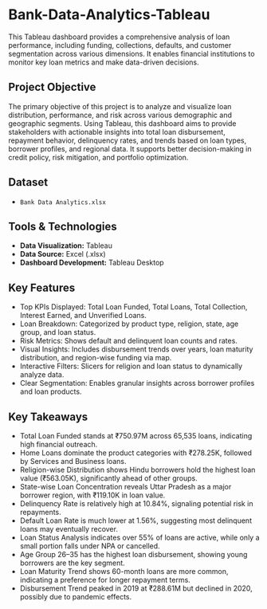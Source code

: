 # Bank-Data-Analytics-Tableau

This Tableau dashboard provides a comprehensive analysis of loan performance, including funding, collections, defaults, and customer segmentation across various dimensions. It enables financial 
institutions to monitor key loan metrics and make data-driven decisions.

## Project Objective

The primary objective of this project is to analyze and visualize loan distribution, performance, and risk across various demographic and geographic segments. Using Tableau, this dashboard aims to 
provide stakeholders with actionable insights into total loan disbursement, repayment behavior, delinquency rates, and trends based on loan types, borrower profiles, and regional data. 
It supports better decision-making in credit policy, risk mitigation, and portfolio optimization.

## Dataset

- `Bank Data Analytics.xlsx `

## Tools & Technologies

- **Data Visualization:** Tableau 
- **Data Source:** Excel (.xlsx) 
- **Dashboard Development:** Tableau Desktop

## Key Features
 
- Top KPIs Displayed: Total Loan Funded, Total Loans, Total Collection, Interest Earned, and Unverified Loans.
- Loan Breakdown: Categorized by product type, religion, state, age group, and loan status.
- Risk Metrics: Shows default and delinquent loan counts and rates.
- Visual Insights: Includes disbursement trends over years, loan maturity distribution, and region-wise funding via map.
- Interactive Filters: Slicers for religion and loan status to dynamically analyze data.
- Clear Segmentation: Enables granular insights across borrower profiles and loan products.

## Key Takeaways

- Total Loan Funded stands at ₹750.97M across 65,535 loans, indicating high financial outreach.
- Home Loans dominate the product categories with ₹278.25K, followed by Services and Business loans.
- Religion-wise Distribution shows Hindu borrowers hold the highest loan value (₹563.05K), significantly ahead of other groups.
- State-wise Loan Concentration reveals Uttar Pradesh as a major borrower region, with ₹119.10K in loan value.
- Delinquency Rate is relatively high at 10.84%, signaling potential risk in repayments.
- Default Loan Rate is much lower at 1.56%, suggesting most delinquent loans may eventually recover.
- Loan Status Analysis indicates over 55% of loans are active, while only a small portion falls under NPA or cancelled.
- Age Group 26–35 has the highest loan disbursement, showing young borrowers are the key segment.
- Loan Maturity Trend shows 60-month loans are more common, indicating a preference for longer repayment terms.
- Disbursement Trend peaked in 2019 at ₹288.61M but declined in 2020, possibly due to pandemic effects.
